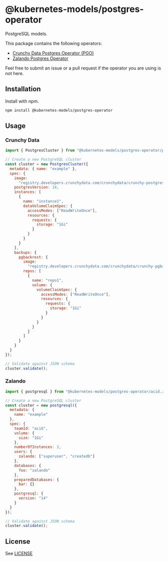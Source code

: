 # @kubernetes-models/postgres-operator

PostgreSQL models.

This package contains the following operators:

- [Crunchy Data Postgres Operator (PGO)](https://access.crunchydata.com/documentation/postgres-operator/v5/)
- [Zalando Postgres Operator](https://postgres-operator.readthedocs.io/en/latest/)

Feel free to submit an issue or a pull request if the operator you are using is not here.

## Installation

Install with npm.

```sh
npm install @kubernetes-models/postgres-operator
```

## Usage

### Crunchy Data

```js
import { PostgresCluster } from "@kubernetes-models/postgres-operator/postgres-operator.crunchydata.com/v1beta1/PostgresCluster";

// Create a new PostgreSQL cluster
const cluster = new PostgresCluster({
  metadata: { name: "example" },
  spec: {
    image:
      "registry.developers.crunchydata.com/crunchydata/crunchy-postgres:ubi8-14.5-1",
    postgresVersion: 14,
    instances: [
      {
        name: "instance1",
        dataVolumeClaimSpec: {
          accessModes: ["ReadWriteOnce"],
          resources: {
            requests: {
              storage: "1Gi"
            }
          }
        }
      }
    ],
    backups: {
      pgbackrest: {
        image:
          "registry.developers.crunchydata.com/crunchydata/crunchy-pgbackrest:ubi8-2.40-1",
        repos: [
          {
            name: "repo1",
            volume: {
              volumeClaimSpec: {
                accessModes: ["ReadWriteOnce"],
                resources: {
                  requests: {
                    storage: "1Gi"
                  }
                }
              }
            }
          }
        ]
      }
    }
  }
});

// Validate against JSON schema
cluster.validate();
```

### Zalando

```js
import { postgresql } from "@kubernetes-models/postgres-operator/acid.zalan.do/v1/postgresql";

// Create a new PostgreSQL cluster
const cluster = new postgresql({
  metadata: {
    name: "example"
  },
  spec: {
    teamId: "acid",
    volume: {
      size: "1Gi"
    },
    numberOfInstances: 2,
    users: {
      zalando: ["superuser", "createdb"]
    },
    databases: {
      foo: "zalando"
    },
    preparedDatabases: {
      bar: {}
    },
    postgresql: {
      version: "14"
    }
  }
});

// Validate against JSON schema
cluster.validate();
```

## License

See [LICENSE](../../LICENSE)
